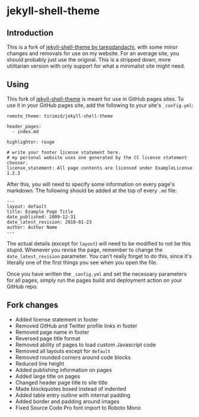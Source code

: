 # jekyll-shell-theme

## Introduction

This is a fork of [jekyll-shell-theme by tareqdandachi](https://github.com/itstorque/jekyll-shell-theme),
with some minor changes and removals for use on my website. For an average site,
you should probably just use the original. This is a stripped down, more
utilitarian version with only support for what a minimalist site might need.

## Using

This fork of [jekyll-shell-theme](https://github.com/itstorque/jekyll-shell-theme)
is meant for use in GitHub pages sites. To use it in your GitHub pages site, add
the following to your site's `_config.yml`:

```
remote_theme: tirimid/jekyll-shell-theme

header_pages:
  - index.md

highlighter: rouge

# write your footer license statement here.
# my personal website uses one generated by the CC license statement chooser.
license_statement: All page contents are licensed under ExampleLicense 1.2.3
```

After this, you will need to specify some information on every page's markdown.
The following should be added at the top of every `.md` file:

```
---
layout: default
title: Example Page Title
date_published: 2009-12-31
date_latest_revision: 2010-01-23
author: Author Name
---
```

The actual details (except for `layout`) will need to be modified to not be this
stupid. Whenever you revise the page, remember to change the
`date_latest_revision` parameter. You can't really forget to do this, since it's
literally one of the first things you see when you open the file.

Once you have written the `_config.yml` and set the necessary parameters for all
pages, simply run the pages build and deployment action on your GitHub repo.

## Fork changes

* Added license statement in footer
* Removed GitHub and Twitter profile links in footer
* Removed page name in footer
* Reversed page title format
* Removed ability of pages to load custom Javascript code
* Removed all layouts except for `default`
* Removed rounded corners around code blocks
* Reduced line height
* Added publishing information on pages
* Added large title on pages
* Changed header page title to site title
* Made blockquotes boxed instead of indented
* Added table entry outline with internal padding
* Added border and padding around images
* Fixed Source Code Pro font import to Roboto Mono
